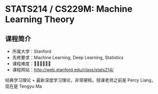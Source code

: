 # STATS214 / CS229M: Machine Learning Theory

## 课程简介

- 所属大学：Stanford
- 先修要求：Machine Learning, Deep Learning, Statistics
- 课程难度：🌟🌟🌟🌟🌟🌟
- 课程网站：<http://web.stanford.edu/class/stats214/>

经典学习理论 + 最新深度学习理论，非常硬核。授课老师之前是 Percy Liang，现在是 Tengyu Ma
